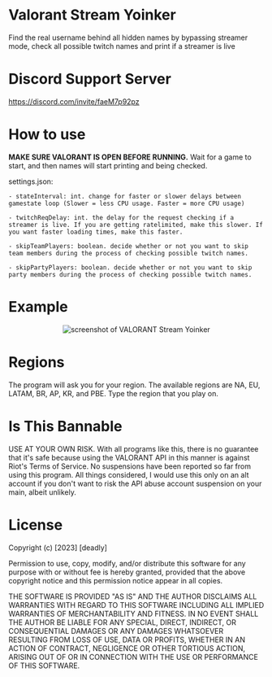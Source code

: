 # Valorant Stream Yoinker
Find the real username behind all hidden names by bypassing streamer mode, check all possible twitch names and print if a streamer is live

# Discord Support Server
https://discord.com/invite/faeM7p92pz

# How to use
**MAKE SURE VALORANT IS OPEN BEFORE RUNNING.** Wait for a game to start, and then names will start printing and being checked.

settings.json:

    - stateInterval: int. change for faster or slower delays between gamestate loop (Slower = less CPU usage. Faster = more CPU usage)

    - twitchReqDelay: int. the delay for the request checking if a streamer is live. If you are getting ratelimited, make this slower. If you want faster loading times, make this faster.
    
    - skipTeamPlayers: boolean. decide whether or not you want to skip team members during the process of checking possible twitch names.
    
    - skipPartyPlayers: boolean. decide whether or not you want to skip party members during the process of checking possible twitch names.

# Example
<p align="center">
    <img src="https://raw.githubusercontent.com/deadly/valorant-stream-yoinker/main/example.png" alt="screenshot of VALORANT Stream Yoinker">
</p>

# Regions
The program will ask you for your region. The available regions are NA, EU, LATAM, BR, AP, KR, and PBE. Type the region that you play on.

# Is This Bannable
USE AT YOUR OWN RISK. With all programs like this, there is no guarantee that it's safe because using the VALORANT API in this manner is against Riot's Terms of Service. No suspensions have been reported so far from using this program. All things considered, I would use this only on an alt account if you don't want to risk the API abuse account suspension on your main, albeit unlikely.


# License
Copyright (c) [2023] [deadly]

Permission to use, copy, modify, and/or distribute this software for any
purpose with or without fee is hereby granted, provided that the above
copyright notice and this permission notice appear in all copies.

THE SOFTWARE IS PROVIDED "AS IS" AND THE AUTHOR DISCLAIMS ALL WARRANTIES WITH
REGARD TO THIS SOFTWARE INCLUDING ALL IMPLIED WARRANTIES OF MERCHANTABILITY
AND FITNESS. IN NO EVENT SHALL THE AUTHOR BE LIABLE FOR ANY SPECIAL, DIRECT,
INDIRECT, OR CONSEQUENTIAL DAMAGES OR ANY DAMAGES WHATSOEVER RESULTING FROM
LOSS OF USE, DATA OR PROFITS, WHETHER IN AN ACTION OF CONTRACT, NEGLIGENCE OR
OTHER TORTIOUS ACTION, ARISING OUT OF OR IN CONNECTION WITH THE USE OR
PERFORMANCE OF THIS SOFTWARE.
